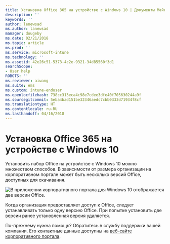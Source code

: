 ```yaml
---
title: Установка Office 365 на устройстве с Windows 10 | Документы Майкрософт
description: ''
keywords: ''
author: lenewsad
ms.author: lanewsad
manager: dougeby
ms.date: 02/21/2018
ms.topic: article
ms.prod: ''
ms.service: microsoft-intune
ms.technology: ''
ms.assetid: 42e26c51-5373-4c2e-9321-34d85560f3d1
searchScope:
- User help
ROBOTS: ''
ms.reviewer: aiwang
ms.suite: ems
ms.custom: intune-enduser
ms.openlocfilehash: 738cc313eca4c98e7cdee3dfe40f705630244a9f
ms.sourcegitcommit: 5eba4bad151be32346aedc7cbb0333d71934f8cf
ms.translationtype: HT
ms.contentlocale: ru-RU
ms.lasthandoff: 04/16/2018
---
```

# <a name="installing-office-365-on-your-windows-10-device"></a>Установка Office 365 на устройстве с Windows 10

Установить набор Office на устройстве с Windows 10 можно множеством способов. В зависимости от размера организации на корпоративном портале может быть несколько версий Office, доступных для скачивания.

![В приложении корпоративного портала для Windows 10 отображается две версии Office.](./media/multiple-office-installs-cp-win10.png)

Когда организация предоставляет доступ к Office, следует устанавливать только одну версию Office. При попытке установить две версии ранее установленная версия удаляется.

По-прежнему нужна помощь? Обратитесь в службу поддержки вашей компании. Его контактные данные доступны на [веб-сайте корпоративного портала](https://portal.manage.microsoft.com#HelpDeskDialog).
